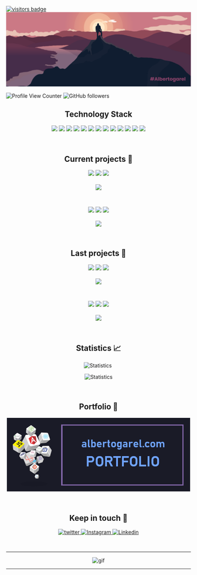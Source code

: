 [![visitors badge](https://api.visitorbadge.io/api/VisitorHit?user=albertogarel&repo=github-visitors-badge&countColor=%237B1E7A)](https://albertogarel.com)
![MasterHead](https://github.com/AlbertoGarel/Albertogarel/blob/main/banner.png)

![Profile View Counter](https://komarev.com/ghpvc/?username=albertogarel)
![GitHub followers](https://img.shields.io/github/followers/albertogarel?color=green)

<h2 align="center">Technology Stack</h2>

<p align="center">
<img src="https://img.shields.io/badge/-HTML5-E34F26?style=flat-square&logo=html5&logoColor=white"/>
<img src="https://img.shields.io/badge/-CSS3-1572B6?style=flat-square&logo=css3"/>
<img src="https://img.shields.io/badge/-Bootstrap-563D7C?style=flat-square&logo=bootstrap"/>
<img src="https://img.shields.io/badge/-JavaScript-black?style=flat-square&logo=javascript"/>
<img src="https://img.shields.io/badge/-Php-black?style=flat-square&logo=PHP"/>
<img src="https://img.shields.io/badge/-Nodejs-black?style=flat-square&logo=Node.js"/>
<img src="https://img.shields.io/badge/-React-black?style=flat-square&logo=react"/>
<img src="https://img.shields.io/badge/-ReactNative-black?style=flat-square&logo=React"/>
<img src="https://img.shields.io/badge/-MongoDB-black?style=flat-square&logo=mongodb"/>
<img src="https://img.shields.io/badge/-MySQL-black?style=flat-square&logo=mysql"/>
<img src="https://img.shields.io/badge/-Sqlite-black?style=flat-square&logo=Sqlite"/>
<img src="https://img.shields.io/badge/-Git-black?style=flat-square&logo=git"/>
<img src="https://img.shields.io/badge/-GitHub-black?style=flat-square&logo=github"/>
</p>
<br>

<h2 align="center">Current projects 🚧</h2>

<p align="center">
    <span align="center">
        <img src="https://img.shields.io/badge/-JavaScript-black?style=flat-square&logo=javascript"/>
        <img src="https://img.shields.io/badge/-ReactNative-black?style=flat-square&logo=React"/>
        <img src="https://img.shields.io/badge/-TypeScript-black?style=flat-square&logo=TypeScript"/>
    </span>
    <br>
    <br>
    <a href="https://github.com/AlbertoGarel/Qr-edibly-reader">
        <img align="center" src="https://github-readme-stats-sigma-five.vercel.app/api/pin/?username=albertogarel&repo=Qr-edibly-reader&theme=tokyonight" />
    </a>
</p>
<br>

<p align="center">
    <span align="center">
        <img src="https://img.shields.io/badge/-JavaScript-black?style=flat-square&logo=javascript"/>
        <img src="https://img.shields.io/badge/-React-black?style=flat-square&logo=React"/>
        <img src="https://img.shields.io/badge/-TypeScript-black?style=flat-square&logo=TypeScript"/>
    </span>
    <br>
    <br>
    <a href="https://github.com/AlbertoGarel/Qr-edibly-reader">
        <img align="center" src="https://github-readme-stats-sigma-five.vercel.app/api/pin/?username=albertogarel&repo=React.js-Reader-Translator&theme=tokyonight" />
    </a>
</p>
<br>

<h2 align="center">Last projects 🚀</h2>

<p align="center">
    <span align="center">
        <img src="https://img.shields.io/badge/-JavaScript-black?style=flat-square&logo=javascript"/>
        <img src="https://img.shields.io/badge/-React-black?style=flat-square&logo=React"/>
        <img src="https://img.shields.io/badge/-Sass-black?style=flat-square&logo=Sqlite"/>
    </span>
    <br>
    <br>
    <a href="https://github.com/AlbertoGarel/ReactNative-Print_Production_APP">
        <img align="center" src="https://github-readme-stats-sigma-five.vercel.app/api/pin/?username=albertogarel&repo=TheMealDb-React-with-TypeScript&theme=tokyonight" />
    </a>
</p>
<br>

<p align="center">
    <span align="center">
        <img src="https://img.shields.io/badge/-JavaScript-black?style=flat-square&logo=javascript"/>
        <img src="https://img.shields.io/badge/-ReactNative-black?style=flat-square&logo=React"/>
        <img src="https://img.shields.io/badge/-Sqlite-black?style=flat-square&logo=Sqlite"/>
    </span>
    <br>
    <br>
    <a href="https://github.com/AlbertoGarel/ReactNative-Print_Production_APP">
        <img align="center" src="https://github-readme-stats-sigma-five.vercel.app/api/pin/?username=albertogarel&repo=ReactNative-Print_Production_APP&theme=tokyonight" />
    </a>
</p>
<br>

<h2 align="center">Statistics 📈</h2>

<p align="center">
    <span align="center">
        <img src="https://github-readme-streak-stats.herokuapp.com/?user=albertogarel&theme=tokyonight" alt="Statistics"/>
        <img src="https://github-readme-stats-sigma-five.vercel.app/api?username=albertogarel&show_icons=true&theme=tokyonight&include_all_commits=true" alt=""/>
    </span>
</p>

<p align="center">
    <img src="https://github-profile-trophy.vercel.app/?username=albertogarel&theme=onestar" alt="Statistics"/>
</p>
<br>

<h2 align="center">Portfolio 💼</h2>

<p align="center">
    <a align="center" href="https://albertogarel.com/">
        <img align="center" src="./portfolio_tag.png" alt="Portfolio"/>
    </a>
</p>
<br>

<h2 align="center">Keep in touch 👋</h2>

<p align="center">
    <a href="https://twitter.com/albertogarel">
        <img src="https://img.shields.io/badge/Twitter-1DA1F2?style=for-the-badge&logo=twitter&logoColor=white" alt="twitter"/>
    </a>
    <a href="https://www.instagram.com/albertogarel/">
        <img src="https://img.shields.io/badge/Instagram-E4405F?style=for-the-badge&logo=instagram&logoColor=white" alt="Instagram"/>
    </a>
    <a href="https://www.linkedin.com/in/albertogarel">
        <img src="https://img.shields.io/badge/LinkedIn-0077B5?style=for-the-badge&logo=linkedin&logoColor=white" alt="Linkedin"/>
    </a>
</p>
<br>

<hr>

<p align="center">
    <img src="https://media.giphy.com/media/MGdfeiKtEiEPS/giphy.gif" alt="gif"/>
</p>

<hr>

